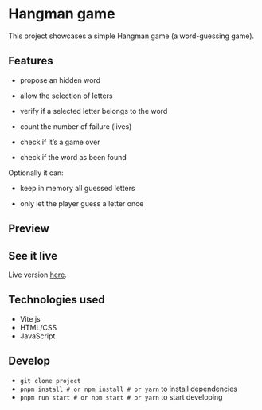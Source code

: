 # Hangman game

This project showcases a simple Hangman game (a word-guessing game).

## Features
- propose an hidden word

- allow the selection of letters

- verify if a selected letter belongs to the word

- count the number of failure (lives)

- check if it’s a game over

- check if the word as been found

Optionally it can:

- keep in memory all guessed letters

- only let the player guess a letter once

## Preview

## See it live

Live version [here](https://yannick2019.github.io/hangman/).

## Technologies used
- Vite js
- HTML/CSS
- JavaScript

## Develop

- `git clone project`
- `pnpm install # or npm install # or yarn` to install dependencies
- `pnpm run start # or npm start # or yarn` to start developing